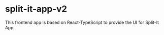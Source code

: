 # split-it-app-v2
This frontend app is based on React-TypeScript to provide the UI for Split-It App.
